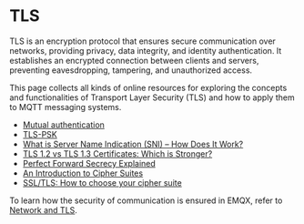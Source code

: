 # TLS

TLS is an encryption protocol that ensures secure communication over networks, providing privacy, data integrity, and identity authentication. It establishes an encrypted connection between clients and servers, preventing eavesdropping, tampering, and unauthorized access.

This page collects all kinds of online resources for exploring the concepts and functionalities of Transport Layer Security (TLS) and how to apply them to MQTT messaging systems.

- [Mutual authentication](https://en.wikipedia.org/wiki/Mutual_authentication)
- [TLS-PSK](https://en.wikipedia.org/wiki/TLS-PSK)
- [What is Server Name Indication (SNI) – How Does It Work?](https://aboutssl.org/what-is-sni-how-does-it-works/)
- [TLS 1.2 vs TLS 1.3 Certificates: Which is Stronger?](https://venafi.com/blog/why-tls-13-radically-different-tls-12/)
- [Perfect Forward Secrecy Explained](https://www.sectigo.com/resource-library/perfect-forward-secrecy)
- [An Introduction to Cipher Suites](https://www.keyfactor.com/blog/cipher-suites-explained/)
- [SSL/TLS: How to choose your cipher suite](https://technology.amis.nl/architecture/security/ssltls-choose-cipher-suite/)

To learn how the security of communication is ensured in EMQX, refer to [Network and TLS](../network/overview.md).